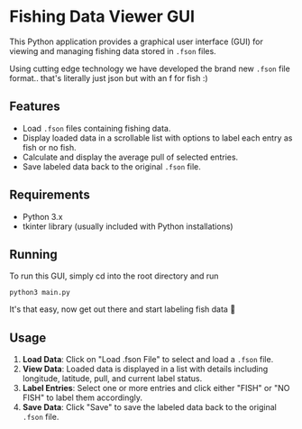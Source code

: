 # Fishing Data Viewer GUI

This Python application provides a graphical user interface (GUI) for viewing and managing fishing data stored in `.fson` files.

Using cutting edge technology we have developed the brand new `.fson` file format.. that's literally just json but with an f for fish :)

## Features

- Load `.fson` files containing fishing data.
- Display loaded data in a scrollable list with options to label each entry as fish or no fish.
- Calculate and display the average pull of selected entries.
- Save labeled data back to the original `.fson` file.

## Requirements

- Python 3.x
- tkinter library (usually included with Python installations)

## Running

To run this GUI, simply cd into the root directory and run 

```
python3 main.py
```

It's that easy, now get out there and start labeling fish data 🦾

## Usage

1. **Load Data**: Click on "Load .fson File" to select and load a `.fson` file.
2. **View Data**: Loaded data is displayed in a list with details including longitude, latitude, pull, and current label status.
3. **Label Entries**: Select one or more entries and click either "FISH" or "NO FISH" to label them accordingly.
4. **Save Data**: Click "Save" to save the labeled data back to the original `.fson` file.
